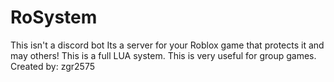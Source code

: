 # RoSystem
This isn't a discord bot Its a server for your Roblox game that protects it and may others! 
This is a full LUA system. This is very useful for group games.
Created by: zgr2575
